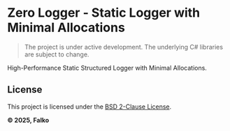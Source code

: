 # Zero Logger - Static Logger with Minimal Allocations

> The project is under active development. The underlying C# libraries are subject to change.

High-Performance Static Structured Logger with Minimal Allocations.

## License

This project is licensed under the [BSD 2-Clause License](https://github.com/falko-team/zero-logger/blob/main/License.md).

**© 2025, Falko**
